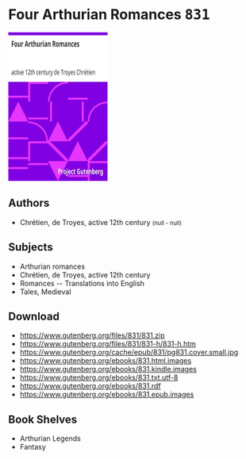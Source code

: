 # Four Arthurian Romances <kbd>831</kbd>

![](./cover.medium.jpg "")

## Authors


 - Chrétien, de Troyes, active 12th century <small>(null - null)</small>

## Subjects


 - Arthurian romances
 - Chrétien, de Troyes, active 12th century
 - Romances -- Translations into English
 - Tales, Medieval

## Download


 - https://www.gutenberg.org/files/831/831.zip
 - https://www.gutenberg.org/files/831/831-h/831-h.htm
 - https://www.gutenberg.org/cache/epub/831/pg831.cover.small.jpg
 - https://www.gutenberg.org/ebooks/831.html.images
 - https://www.gutenberg.org/ebooks/831.kindle.images
 - https://www.gutenberg.org/ebooks/831.txt.utf-8
 - https://www.gutenberg.org/ebooks/831.rdf
 - https://www.gutenberg.org/ebooks/831.epub.images

## Book Shelves


 - Arthurian Legends
 - Fantasy
